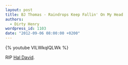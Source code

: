 ```yaml
---
layout: post
title: BJ Thomas - Raindrops Keep Fallin' On My Head
authors:
  - Dirty Henry
wordpress_id: 1103
date: "2012-09-06 08:00:00 +0200"
---
```


{% youtube VILWkqlQLWk %}

RIP [Hal David](http://pitchfork.com/news/47714-rip-songwriter-hal-david/).

